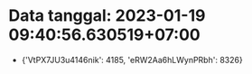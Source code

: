 # Data tanggal: 2023-01-19 09:40:56.630519+07:00

* {'VtPX7JU3u4146nik': 4185, 'eRW2Aa6hLWynPRbh': 8326}
